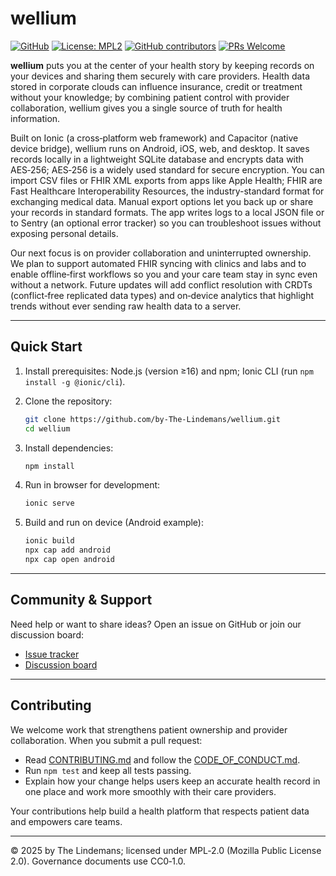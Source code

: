 # wellium

[![GitHub](https://img.shields.io/badge/github-by--The--Lindemans/wellium-8da0cb?style=for-the-badge&labelColor=007fff&logo=github)](https://github.com/by-The-Lindemans/wellium) [![License: MPL2](https://img.shields.io/badge/License-MPLv2-blue.svg?style=for-the-badge)](https://opensource.org/licenses/MPL-2.0) [![GitHub contributors](https://img.shields.io/github/contributors/by-The-Lindemans/wellium.svg?style=for-the-badge)](https://github.com/by-The-Lindemans/wellium/graphs/contributors) [![PRs Welcome](https://img.shields.io/badge/PRs-welcome-brightgreen.svg?style=for-the-badge)](http://makeapullrequest.com)

**wellium** puts you at the center of your health story by keeping records on your devices and sharing them securely with care providers. Health data stored in corporate clouds can influence insurance, credit or treatment without your knowledge; by combining patient control with provider collaboration, wellium gives you a single source of truth for health information.

Built on Ionic (a cross‑platform web framework) and Capacitor (native device bridge), wellium runs on Android, iOS, web, and desktop. It saves records locally in a lightweight SQLite database and encrypts data with AES‑256; AES‑256 is a widely used standard for secure encryption. You can import CSV files or FHIR XML exports from apps like Apple Health; FHIR are Fast Healthcare Interoperability Resources, the industry-standard format for exchanging medical data. Manual export options let you back up or share your records in standard formats. The app writes logs to a local JSON file or to Sentry (an optional error tracker) so you can troubleshoot issues without exposing personal details.

Our next focus is on provider collaboration and uninterrupted ownership. We plan to support automated FHIR syncing with clinics and labs and to enable offline‑first workflows so you and your care team stay in sync even without a network. Future updates will add conflict resolution with CRDTs (conflict‑free replicated data types) and on‑device analytics that highlight trends without ever sending raw health data to a server.

---

## Quick Start

1. Install prerequisites: Node.js (version ≥16) and npm; Ionic CLI (run `npm install -g @ionic/cli`).
2. Clone the repository:

   ```bash
   git clone https://github.com/by-The-Lindemans/wellium.git
   cd wellium
   ```

3. Install dependencies:

   ```bash
   npm install
   ```

4. Run in browser for development:

   ```bash
   ionic serve
   ```

5. Build and run on device (Android example):

   ```bash
   ionic build
   npx cap add android
   npx cap open android
   ```

---

## Community & Support

Need help or want to share ideas? Open an issue on GitHub or join our discussion board:

- [Issue tracker](https://github.com/by-The-Lindemans/wellium/issues)
- [Discussion board](https://github.com/by-The-Lindemans/wellium/discussions)

---

## Contributing

We welcome work that strengthens patient ownership and provider collaboration. When you submit a pull request:

- Read [CONTRIBUTING.md](CONTRIBUTING.md) and follow the [CODE_OF_CONDUCT.md](CODE_OF_CONDUCT.md).
- Run `npm test` and keep all tests passing.
- Explain how your change helps users keep an accurate health record in one place and work more smoothly with their care providers.

Your contributions help build a health platform that respects patient data and empowers care teams.

---

© 2025 by The Lindemans; licensed under MPL‑2.0 (Mozilla Public License 2.0). Governance documents use CC0‑1.0.
